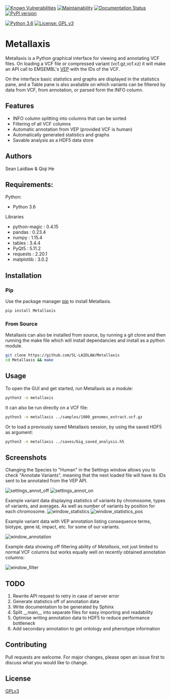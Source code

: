 [![Known Vulnerabilities](https://snyk.io/test/github/SL-LAIDLAW/Metallaxis/badge.svg?targetFile=requirements.txt)](https://snyk.io/test/github/SL-LAIDLAW/Metallaxis?targetFile=requirements.txt)
[![Maintainability](https://api.codeclimate.com/v1/badges/636053f63e1587622300/maintainability)](https://codeclimate.com/github/SL-LAIDLAW/Metallaxis/maintainability)
[![Documentation Status](https://readthedocs.org/projects/metallaxis/badge/?version=latest)](https://metallaxis.readthedocs.io/en/latest/?badge=latest)
[![PyPI version](https://badge.fury.io/py/Metallaxis.svg)](https://badge.fury.io/py/Metallaxis)

[![Python 3.6](https://img.shields.io/badge/python-3.6-blue.svg)](https://www.python.org/downloads/release/python-360/)
[![License: GPL v3](https://img.shields.io/badge/License-GPLv3-blue.svg)](https://www.gnu.org/licenses/gpl-3.0)

# Metallaxis

Metallaxis is a Python graphical interface for viewing and annotating VCF
files. On loading a VCF file or compressed variant (vcf.gz,vcf.xz) it will make
an API call to EMSEMBL's [VEP](https://www.ensembl.org/vep) with the IDs of the
VCF.

On the interface basic statistics and graphs are displayed in the
statistics pane, and a Table pane is also avaliable on which variants can be
filtered by data from VCF, from annotation, or parsed form the INFO column.

## Features
- INFO column splitting into columns that can be sorted
- Filtering of all VCF columns
- Automatic annotation from VEP (provided VCF is human)
- Automatically generated statistics and graphs
- Savable analysis as a HDF5 data store

## Authors
Sean Laidlaw & Qiqi He

## Requirements:
Python:
- Python 3.6

Libraries
- python-magic : 0.4.15
- pandas : 0.23.4
- numpy : 1.15.4
- tables : 3.4.4
- PyQt5 : 5.11.2
- requests : 2.20.1
- matplotlib : 3.0.2


## Installation

### Pip
Use the package manager [pip](https://pip.pypa.io/en/stable/) to install
Metallaxis.

```bash
pip install Metallaxis
```

### From Source
Metallaxis can also be installed from source, by running a git clone and then
running the make file which will install dependancies and install as a python
module.

```bash
git clone https://github.com/SL-LAIDLAW/Metallaxis
cd Metallaxis && make
```


## Usage
To open the GUI and get started, run Metallaxis as a module:
```bash
python3 -m metallaxis
```

It can also be run directly on a VCF file:
```bash
python3 -m metallaxis ../samples/1000_genomes_extract.vcf.gz
```

Or to load a previously saved Metallaxis session, by using the saved HDF5 as
argument:
```bash
python3 -m metallaxis ../saves/big_saved_analysis.h5
```


## Screenshots

Changing the Species to "Human" in the Settings window allows you to check "Annotate Variants", meaning that the next loaded file will have its IDs sent to be annotated from the VEP API. 

![settings_annot_off](img/interface_settings_annotation_off.png)
![settings_annot_on](img/interface_settings_annotation_on.png)

Example variant data displaying statistics of variants by chromosome, types of variants, and averages. As well as number of variants by position for each chromosome.
![window_statistics](img/interface_window_statistics.png)
![window_statistics_pos](img/interface_window_statistics_pos.png)

Example variant data with VEP annotation listing consequence terms, biotype, gene id, impact, etc. for some of our variants.

![window_annotation](img/interface_window_annotation.png)

Example data showing off filtering ability of _Metallaxis_, not just limited to normal VCF columns but works equally well on recently obtained annotation columns:

![window_filter](img/interface_window_filter.png)




## TODO
1. Rewrite API request to retry in case of server error
1. Generate statistics off of annotation data
1. Write documentation to be generated by Sphinx
1. Split \_\_main__ into separate files for easy importing and readability
1. Optimise writing annotation data to HDF5 to reduce performance bottleneck
1. Add secondary annotation to get ontology and phenotype information


## Contributing
Pull requests are welcome. For major changes, please open an issue first to discuss what you would like to change.

## License
[GPLv3](https://choosealicense.com/licenses/gpl-3.0/)
